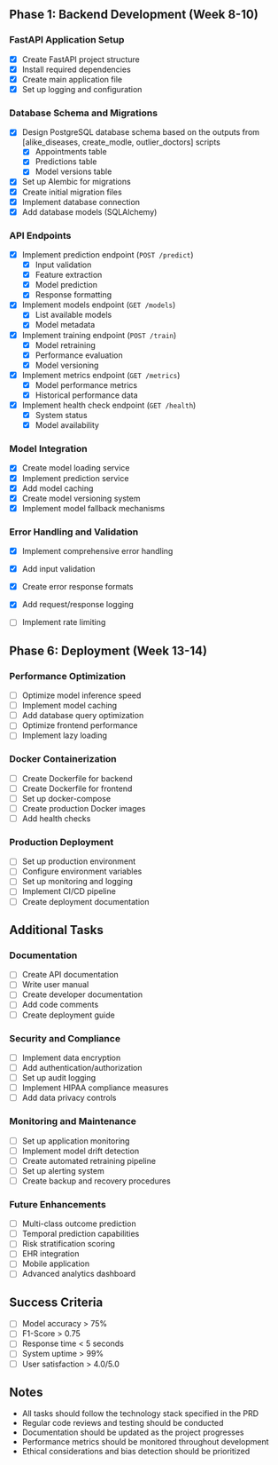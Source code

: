 ## Phase 1: Backend Development (Week 8-10)

### FastAPI Application Setup
- [x] Create FastAPI project structure
- [x] Install required dependencies
- [x] Create main application file
- [x] Set up logging and configuration

### Database Schema and Migrations
- [x] Design PostgreSQL database schema based on the outputs from [alike_diseases, create_modle, outlier_doctors] scripts
  - [x] Appointments table
  - [x] Predictions table
  - [x] Model versions table
- [x] Set up Alembic for migrations
- [x] Create initial migration files
- [x] Implement database connection
- [x] Add database models (SQLAlchemy)

### API Endpoints
- [x] Implement prediction endpoint (`POST /predict`)
  - [x] Input validation
  - [x] Feature extraction
  - [x] Model prediction
  - [x] Response formatting
- [x] Implement models endpoint (`GET /models`)
  - [x] List available models
  - [x] Model metadata
- [x] Implement training endpoint (`POST /train`)
  - [x] Model retraining
  - [x] Performance evaluation
  - [x] Model versioning
- [x] Implement metrics endpoint (`GET /metrics`)
  - [x] Model performance metrics
  - [x] Historical performance data
- [x] Implement health check endpoint (`GET /health`)
  - [x] System status
  - [x] Model availability

### Model Integration
- [x] Create model loading service
- [x] Implement prediction service
- [x] Add model caching
- [x] Create model versioning system
- [x] Implement model fallback mechanisms

### Error Handling and Validation
- [x] Implement comprehensive error handling
- [x] Add input validation
- [x] Create error response formats
- [x] Add request/response logging
- [ ] Implement rate limiting


## Phase 6: Deployment (Week 13-14)

### Performance Optimization
- [ ] Optimize model inference speed
- [ ] Implement model caching
- [ ] Add database query optimization
- [ ] Optimize frontend performance
- [ ] Implement lazy loading

### Docker Containerization
- [ ] Create Dockerfile for backend
- [ ] Create Dockerfile for frontend
- [ ] Set up docker-compose
- [ ] Create production Docker images
- [ ] Add health checks

### Production Deployment
- [ ] Set up production environment
- [ ] Configure environment variables
- [ ] Set up monitoring and logging
- [ ] Implement CI/CD pipeline
- [ ] Create deployment documentation

## Additional Tasks

### Documentation
- [ ] Create API documentation
- [ ] Write user manual
- [ ] Create developer documentation
- [ ] Add code comments
- [ ] Create deployment guide

### Security and Compliance
- [ ] Implement data encryption
- [ ] Add authentication/authorization
- [ ] Set up audit logging
- [ ] Implement HIPAA compliance measures
- [ ] Add data privacy controls

### Monitoring and Maintenance
- [ ] Set up application monitoring
- [ ] Implement model drift detection
- [ ] Create automated retraining pipeline
- [ ] Set up alerting system
- [ ] Create backup and recovery procedures

### Future Enhancements
- [ ] Multi-class outcome prediction
- [ ] Temporal prediction capabilities
- [ ] Risk stratification scoring
- [ ] EHR integration
- [ ] Mobile application
- [ ] Advanced analytics dashboard

## Success Criteria
- [ ] Model accuracy > 75%
- [ ] F1-Score > 0.75
- [ ] Response time < 5 seconds
- [ ] System uptime > 99%
- [ ] User satisfaction > 4.0/5.0

## Notes
- All tasks should follow the technology stack specified in the PRD
- Regular code reviews and testing should be conducted
- Documentation should be updated as the project progresses
- Performance metrics should be monitored throughout development
- Ethical considerations and bias detection should be prioritized 
